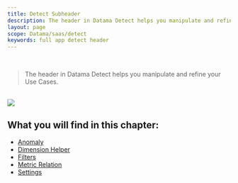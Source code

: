 ```yaml
---
title: Detect Subheader
description: The header in Datama Detect helps you manipulate and refine your Use Cases
layout: page
scope: Datama/saas/detect
keywords: full app detect header
---
```



<br>

> The header in Datama Detect helps you manipulate and refine your Use Cases.

<br>

<img src="{{site.url}}/{{site.baseurl}}/core_app/new/detect/images/detect_header.png">

<br>

## What you will find in this chapter:

- [Anomaly]({{site.url}}/{{site.baseurl}}/core_app/new/interface/subheader/dimension_comparison.html)
- [Dimension Helper]({{site.url}}/{{site.baseurl}}/core_app/new/interface/subheader/dimension_helper.html)
- [Filters]({{site.url}}/{{site.baseurl}}/core_app/new/interface/subheader/filters.html)
- [Metric Relation]({{site.url}}/{{site.baseurl}}/core_app/new/interface/subheader/metrics_relation.html)
- [Settings]({{site.url}}/{{site.baseurl}}/core_app/new/detect/settings.html)